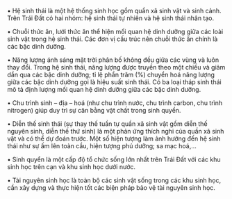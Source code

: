 • Hệ sinh thái là một hệ thống sinh học gồm quần xã sinh vật và sinh cảnh. Trên Trái Đất có hai nhóm: hệ sinh thái tự nhiên và hệ sinh thái nhân tạo.

• Chuỗi thức ăn, lưới thức ăn thể hiện mối quan hệ dinh dưỡng giữa các loài sinh vật trong hệ sinh thái. Các đơn vị cấu trúc nên chuỗi thức ăn chính là các bậc dinh dưỡng.

• Năng lượng ánh sáng mặt trời phân bố không đều giữa các vùng và luôn thay đổi. Trong hệ sinh thái, năng lượng được truyền theo một chiều và giảm dần qua các bậc dinh dưỡng; tỉ lệ phần trăm (%) chuyển hoá năng lượng giữa các bậc dinh dưỡng gọi là hiệu suất sinh thái. Có ba loại tháp sinh thái mô tả định lượng mối quan hệ dinh dưỡng giữa các bậc dinh dưỡng.

• Chu trình sinh – địa – hoá (như chu trình nước, chu trình carbon, chu trình nitrogen) giúp duy trì sự cân bằng vật chất trong sinh quyển.

• Diễn thế sinh thái (sự thay thế tuần tự quần xã sinh vật gồm diễn thế nguyên sinh, diễn thế thứ sinh) là một phản ứng thích nghi của quần xã sinh vật và có thể dự đoán trước. Một số hiện tượng làm ảnh hưởng đến hệ sinh thái như sự ấm lên toàn cầu, hiện tượng phú dưỡng; sa mạc hoá,...

• Sinh quyển là một cấp độ tổ chức sống lớn nhất trên Trái Đất với các khu sinh học trên cạn và khu sinh học dưới nước.

• Tài nguyên sinh học là toàn bộ các sinh vật sống trong các khu sinh học, cần xây dựng và thực hiện tốt các biện pháp bảo vệ tài nguyên sinh học.